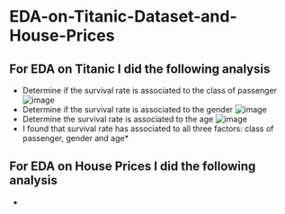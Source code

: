 # EDA-on-Titanic-Dataset-and-House-Prices
## For EDA on Titanic I did the following analysis
* Determine if the survival rate is associated to the class of passenger ![image](https://github.com/DD2810/EDA-on-Titanic-Dataset/assets/144724889/42c75d9a-d293-47b0-9434-38a83b27d563)
* Determine if the survival rate is associated to the gender ![image](https://github.com/DD2810/EDA-on-Titanic-Dataset/assets/144724889/7c006ad0-889d-4b05-8f36-dd0bcdb927c9)
* Determine the survival rate is associated to the age ![image](https://github.com/DD2810/EDA-on-Titanic-Dataset/assets/144724889/31b35183-7ada-4bd4-9c0d-84ee8ffcf120)
* I found that survival rate has associated to all three factors: class of passenger, gender and age*

## For EDA on House Prices I did the following analysis
*
